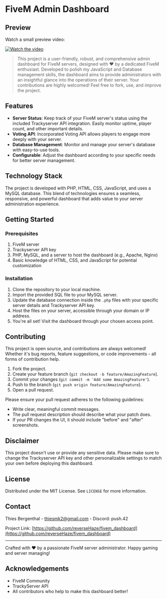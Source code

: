 # FiveM Admin Dashboard


## Preview

Watch a small preview video:

[![Watch the video](https://i.ibb.co/sCCvBTr/preview.png)](https://www.youtube.com/watch?v=Ha8M_GkKgWA)


> This project is a user-friendly, robust, and comprehensive admin dashboard for FiveM servers, designed with ❤️ by a dedicated FiveM enthusiast. Developed to polish my JavaScript and Database management skills, the dashboard aims to provide administrators with an insightful glance into the operations of their server. Your contributions are highly welcomed! Feel free to fork, use, and improve the project. 

## Features

- **Server Status**: Keep track of your FiveM server's status using the included Trackyserver API integration. Easily monitor uptime, player count, and other important details.
- **Voting API**: Incorporated Voting API allows players to engage more deeply with your server.
- **Database Management**: Monitor and manage your server's database with easy-to-use tools.
- **Configurable**: Adjust the dashboard according to your specific needs for better server management.

## Technology Stack

The project is developed with PHP, HTML, CSS, JavaScript, and uses a MySQL database. This blend of technologies ensures a seamless, responsive, and powerful dashboard that adds value to your server administration experience.

## Getting Started

### Prerequisites

1. FiveM server
2. Trackyserver API key
3. PHP, MySQL, and a server to host the dashboard (e.g., Apache, Nginx)
4. Basic knowledge of HTML, CSS, and JavaScript for potential customization

### Installation

1. Clone the repository to your local machine.
2. Import the provided SQL file to your MySQL server.
3. Update the database connection inside the `.php` files with your specific server details and Trackyserver API key.
4. Host the files on your server, accessible through your domain or IP address.
5. You're all set! Visit the dashboard through your chosen access point.

## Contributing

This project is open source, and contributions are always welcomed! Whether it's bug reports, feature suggestions, or code improvements - all forms of contribution help.

1. Fork the project.
2. Create your feature branch (`git checkout -b feature/AmazingFeature`).
3. Commit your changes (`git commit -m 'Add some AmazingFeature'`).
4. Push to the branch (`git push origin feature/AmazingFeature`).
5. Open a pull request.

Please ensure your pull request adheres to the following guidelines:

- Write clear, meaningful commit messages.
- The pull request description should describe what your patch does.
- If your PR changes the UI, it should include "before" and "after" screenshots.

## Disclaimer

This project doesn't use or provide any sensitive data. Please make sure to change the Trackyserver API key and other personalizable settings to match your own before deploying this dashboard.

## License

Distributed under the MIT License. See `LICENSE` for more information.

## Contact

Thies Bergenthal - thiesmk2@gmail.com - Discord: push.42

Project Link: [https://github.com/reverseHaze/fivem_dashboard](https://github.com/reverseHaze/fivem_dashboard)

---

Crafted with ❤️ by a passionate FiveM server administrator. Happy gaming and server managing!

## Acknowledgements

- FiveM Community
- TrackyServer API
- All contributors who help to make this dashboard better!
